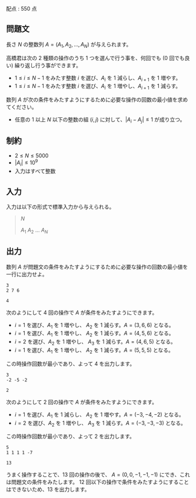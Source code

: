 配点 : $550$ 点

## 問題文

長さ $N$ の整数列 $A=(A_1,A_2,\ldots,A_N)$ が与えられます。

高橋君は次の $2$ 種類の操作のうち $1$ つを選んで行う事を、何回でも ($0$ 回でも良い) 繰り返し行う事ができます。

- $1\leq i\leq N-1$ をみたす整数 $i$ を選び、$A_i$ を $1$ 減らし、$A_{i+1}$ を $1$ 増やす。
- $1\leq i\leq N-1$ をみたす整数 $i$ を選び、$A_i$ を $1$ 増やし、$A_{i+1}$ を $1$ 減らす。

数列 $A$ が次の条件をみたすようにするために必要な操作の回数の最小値を求めてください。  

- 任意の $1$ 以上 $N$ 以下の整数の組 $(i,j)$ に対して、$\lvert A_i-A_j\rvert\leq 1$ が成り立つ。

## 制約

- $2 \leq N \leq 5000$
- $\lvert A_i \rvert \leq 10^9$
- 入力はすべて整数

## 入力

入力は以下の形式で標準入力から与えられる。

> $N$
> 
> $A_1$ $A_2$ $\ldots$ $A_N$

## 出力

数列 $A$ が問題文の条件をみたすようにするために必要な操作の回数の最小値を一行に出力せよ。

```input1
3
2 7 6
```

```output1
4
```

次のようにして $4$ 回の操作で $A$ が条件をみたすようにできます。

- $i=1$ を選び、$A_1$ を $1$ 増やし、 $A_2$ を $1$ 減らす。$A=(3,6,6)$ となる。
- $i=1$ を選び、$A_1$ を $1$ 増やし、 $A_2$ を $1$ 減らす。$A=(4,5,6)$ となる。
- $i=2$ を選び、$A_2$ を $1$ 増やし、 $A_3$ を $1$ 減らす。$A=(4,6,5)$ となる。
- $i=1$ を選び、$A_1$ を $1$ 増やし、 $A_2$ を $1$ 減らす。$A=(5,5,5)$ となる。

この時操作回数が最小であり、よって $4$ を出力します。

```input2
3
-2 -5 -2
```

```output2
2
```

次のようにして $2$ 回の操作で $A$ が条件をみたすようにできます。

- $i=1$ を選び、$A_1$ を $1$ 減らし、 $A_2$ を $1$ 増やす。$A=(-3,-4,-2)$ となる。
- $i=2$ を選び、$A_2$ を $1$ 増やし、 $A_3$ を $1$ 減らす。$A=(-3,-3,-3)$ となる。

この時操作回数が最小であり、よって $2$ を出力します。

```input3
5
1 1 1 1 -7
```

```output3
13
```

うまく操作することで、$13$ 回の操作の後で、 $A=(0,0,-1,-1,-1)$ にでき、これは問題文の条件をみたします。
$12$ 回以下の操作で条件をみたすようにすることはできないため、$13$ を出力します。